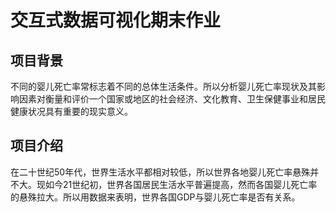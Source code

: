 #  交互式数据可视化期末作业
##  项目背景
不同的婴儿死亡率常标志着不同的总体生活条件。所以分析婴儿死亡率现状及其影响因素对衡量和评价一个国家或地区的社会经济、文化教育、卫生保健事业和居民健康状况具有重要的现实意义。
##  项目介绍
在二十世纪50年代，世界生活水平都相对较低，所以世界各地婴儿死亡率悬殊并不大。现如今21世纪初，世界各国居民生活水平普遍提高，然而各国婴儿死亡率的悬殊拉大。所以用数据来表明，世界各国GDP与婴儿死亡率是否有关系。

